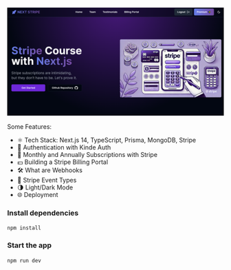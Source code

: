 
![Demo App](/public/demo-for-readme.png)


Some Features:

-   ⚛️ Tech Stack: Next.js 14, TypeScript, Prisma, MongoDB, Stripe
-   🔐 Authentication with Kinde Auth
-   💸 Monthly and Annually Subscriptions with Stripe
-   💵 Building a Stripe Billing Portal
-   🛠️ What are Webhooks
-   🔄 Stripe Event Types
-   🌗 Light/Dark Mode
-   🌐 Deployment

### Install dependencies

```shell
npm install
```

### Start the app

```shell
npm run dev
```
